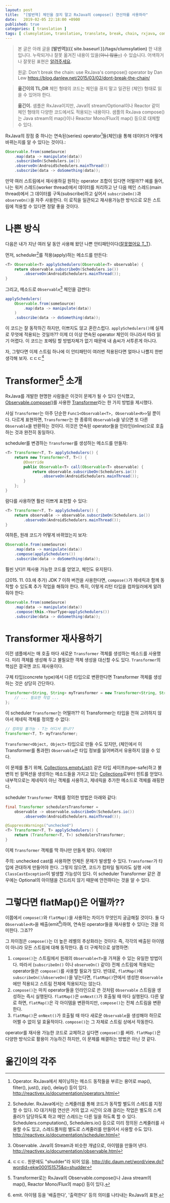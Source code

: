 ```yaml
---
layout: post
title:  "[발번역] 체인을 끊지 말고 RxJava의 compose() 연산자를 사용하라"
date:   2019-02-05 22:18:00 +0900
published: true
categories: [ translation ]
tags: [ clumsylation, translation, translate, break, chain, rxjava, compose, Transformer, flatmap, alternative, operator ]
---
```


> 본 글은 아래 글을 **[발번역]({{ site.baseurl }}/tags/clumsylation)** 한 내용입니다. 누락되거나 잘못 옮겨진 내용이 있을(~~아니 많을;;~~) 수 있습니다. 어색하거나 잘못된 표현은 <a href="{{ site.baseurl }}/about">알려주세요</a>.
>
> 원글: Don't break the chain: use RxJava's compose() operator by Dan Lew
> <https://blog.danlew.net/2015/03/02/dont-break-the-chain/>

> **옮긴이의 TL;DR** 체인 형태의 코드는 체인을 끊지 말고 일관된 (체인) 형태로 읽을 수 있어야 한다.
>
> **옮긴이.** 샘플은 RxJava이지만, Java의 stream/Optional이나 Reactor 같이 체인 형태의 다양한 코드에서도 적용되는 내용이다. 샘플의 RxJava compose()는 Java stream의 map()이나 Reactor Mono/Flux의 map() 등으로 대체할 수 있다.


RxJava의 장점 중 하나는 연속된(series) operator[^operator]들(체인)을 통해 데이터가 어떻게 바뀌는지를 알 수 있다는 것이다.:

```java
Observable.from(someSource)
    .map(data -> manipulate(data))
    .subscribeOn(Schedulers.io())
    .observeOn(AndroidSchedulers.mainThread())
    .subscribe(data -> doSomething(data));
```

만약 여러 스트림에서 재사용하길 원하는 operator 조합이 있다면 어떨까?? 예를 들어, 나는 워커 스레드(worker thread)에서 데이터를 처리하고 난 다음 메인 스레드(main thread)에서 그 데이터를 구독(subscribe)하고 싶어서 `subscribeOn()`과 `observeOn()`을 자주 사용한다. 이 로직을 일관되고 재사용가능한 방식으로 모든 스트림에 적용할 수 있다면 정말 좋을 것이다.


# 나쁜 방식

다음은 내가 지난 여러 달 동안 사용해 왔던 나쁜 안티패턴이다([잘못했어요 T_T](https://www.youtube.com/watch?v=jG2KMkQLZmI)).

먼저, scheduler[^scheduler]를 적용(apply)하는 메소드를 만든다:

```java
<T> Observable<T> applySchedulers(Observable<T> observable) {
    return observable.subscribeOn(Schedulers.io())
        .observeOn(AndroidSchedulers.mainThread());
}
```

그리고, 메소드로 `Observable`[^observable] 체인을 감싼다:

```java
applySchedulers(
    Observable.from(someSource)
        .map(data -> manipulate(data))
    )
    .subscribe(data -> doSomething(data));
```

이 코드는 잘 동작하긴 하지만, 이쁘지도 않고 혼란스럽다. `applySchedulers()`에 실제로 무엇에 적용되는 것일까?? 이제 더 이상 연속된 operator 체인이 아니라서 따라 읽기 어렵다. 이 코드는 포메팅 할 방법자체가 없기 때문에 내 솜씨가 서투른게 아니다.

자, 그렇다면 이제 스트림 하나에 이 안티패턴이 여러번 적용된다면 얼마나 나쁠지 한번 생각해 보자. ㄷㄷㄷ[^shudder]


# Transformer[^transformer] 소개

RxJava를 개발한 현명한 사람들은 이것이 문제가 될 수 있다 인식했고, [Observable.compose()](http://reactivex.io/RxJava/javadoc/rx/Observable.html#compose-rx.Observable.Transformer-)를 사용한 [Transformer](http://reactivex.io/RxJava/javadoc/rx/Observable.Transformer.html)라는 한 가지 방법을 제시했다.

사실 `Transformer`는 아주 단순한 `Func1<Observable<T>, Observable<R>>`일 뿐이다. 다르게 표현하면, `Transformer`는 한 종류의 `Observable`을 넣으면 또 다른 `Observable`을 반환하는 것이다. 이것은 연속된 operator들을 인라인(inline)으로 호출하는 것과 완전히 동일하다.

scheduler를 변경하는 `Transformer`를 생성하는 메소드를 만들자:

```java
<T> Transformer<T, T> applySchedulers() {
    return new Transformer<T, T>() {
        @Override
        public Observable<T> call(Observable<T> observable) {
            return observable.subscribeOn(Schedulers.io())
                .observeOn(AndroidSchedulers.mainThread());
        }
    };
}
```

람다를 사용하면 훨씬 이쁘게 표현할 수 있다:

```java
<T> Transformer<T, T> applySchedulers() {
    return observable -> observable.subscribeOn(Schedulers.io())
        .observeOn(AndroidSchedulers.mainThread());
}
```

여하튼, 원래 코드가 어떻게 바뀌었는지 보자:

```java
Observable.from(someSource)
    .map(data -> manipulate(data))
    .compose(applySchedulers())
    .subscribe(data -> doSomething(data));
```

훨씬 낫다!! 재사용 가능한 코드를 얻었고, 체인도 유지된다.

(2015. 11. 03.에 추가) JDK 7 이하 버전을 사용한다면, `compose()`가 제네릭과 함께 동작할 수 있도록 추가 작업을 해줘야 한다. 특히, 이렇게 리턴 타입을 컴파일러에게 알려줘야 한다:

```java
Observable.from(someSource)
    .map(data -> manipulate(data))
    .compose(this.<YourType>applySchedulers())
    .subscribe(data -> doSomething(data));
```


# Transformer 재사용하기

이전 샘플에서는 매 호출 마다 새로운 `Transformer` 객체를 생성하는 메소드를 사용했다. 미리 객체를 생성해 두고 불필요한 객체 생성을 대신할 수도 있다. `Transformer`의 핵심은 결국엔 코드 재사용이다.

구체 타입(concrete type)에서 다른 타입으로 변환한다면 Transformer 객체를 생성하는 것은 상당히 간단하다.

```java
Transformer<String, String> myTransformer = new Transformer<String, String>() {
    // ... 필요한 작업 ...
};
```

이 scheduler `Transformer`는 어떨까?? 이 Transformer는 타입을 전혀 고려하지 않아서 제네릭 객체를 정의할 수 없다:

```java
// 컴파일 불가능 - T는 어디서 왔나??
Transformer<T, T> myTransformer;
```

`Transformer<Object, Object>` 타입으로 만들 수도 있지만, (체인에서 이 Transformer를 통과한) `Observable`은 타입 정보를 잃어버려서 유용하지 않을 수 있다.

이 문제를 풀기 위해, [Collections.emptyList()](http://developer.android.com/reference/java/util/Collections.html#emptyList()) 같은 타입 세이프(type-safe)하고 불변의 빈 컬렉션을 생성하는 메소드들을 가지고 있는 [Collections](http://developer.android.com/reference/java/util/Collections.html)로부터 힌트를 얻었다. 내부적으로는 제네릭이 아닌 객체를 사용하고, 제네릭을 추가한 메소드로 객체를 래핑한다.

scheduler `Transformer` 객체를 정의한 방법은 아래와 같다:

```java
final Transformer schedulersTransformer =
    observable -> observable.subscribeOn(Schedulers.io())
        .observeOn(AndroidSchedulers.mainThread());

@SuppressWarnings("unchecked")
<T> Transformer<T, T> applySchedulers() {
    return (Transformer<T, T>) schedulersTransformer;
}
```

이제 `Transformer` 객체를 딱 하나만 만들게 됐다. 이예이!!

주의: unchecked cast를 사용하면 언제든 문제가 발생할 수 있다. `Transformer`가 타입에 관대하게 만들어야 한다. 그렇지 않으면, 코드가 컴파일 될지라도 실행 시에 `ClassCastException`이 발생할 가능성이 있다. 이 scheduler Transformer 같은 경우에는 Optional의 아이템을 건드리지 않기 때문에 안전하다는 것을 알 수 있다.


# 그렇다면 flatMap()은 어떨까??

이쯤에서 `compose()`와 `flatMap()`을 사용하는 차이가 무엇인지 궁금해질 것이다. 둘 다 `Observable<R>`을 배출(emit[^emit])하여, 연속된 operator들을 재사용할 수 있다는 것을 의미한다. 그죠??

그 차이점은 `compose()`는 더 높은 레벨의 추상화라는 것이다: 즉, 각각의 배출된 아이템이 아니라 모든 스트림에 대해 동작한다. 좀 더 구체적으로 설명하면:

1. `compose()`는 스트림에서 원래의 `Observable<T>`을 가져올 수 있는 유일한 방법이다. 따라서 (`subscribeOn()` 이나 `observeOn()` 같이) 전체 스트림에 적용되는 operator들은 `compose()`를 사용할 필요가 있다.
반대로, `flatMap()`에 `subscribeOn()`/`observeOn()`을 넣는다면, `flatMap()`안에서 생성한 `Observable`에만 적용되고 스트림 전체에 적용되지는 않는다.
1. `compose()`는 마치 operator들을 인라인으로 쓴 것처럼 `Observable` 스트림을 생성하는 즉시 실행된다. `flatMap()`은 `onNext()`가 호출될 때 마다 실행된다. 다른 말로 하면, `flatMap()`은 각 아이템을 변환하지만, `compose()`는 전체 스트림을 변환한다.
1. `flatMap()`은 `onNext()`가 호출될 때 마다 새로운 `Observable`을 생성해야 하므로 어쩔 수 없이 덜 효율적이다. `compose()`는 그 자체로 스트림 상에서 작동한다.

operator를 재사용 가능한 코드로 교체하고 싶다면 `compose()`를 써라. `flatMap()`은 다양한 방식으로 활용이 가능하긴 하지만, 이 문제를 해결하는 방법은 아닌 것 같다.


# 옮긴이의 각주

[^operator]: Operator. RxJava에서 체이닝하는 메소드 동작들을 부르는 용어로 map(), filter(), just(), zip(), delay() 등이 있다. <http://reactivex.io/documentation/operators.html>
[^scheduler]: Scheduler. RxJava에서는 스케줄러를 통해 코드가 동작할 별도의 스레드를 지정할 수 있다. IO 대기처럼 연산은 거의 없고 시간이 오래 걸리는 작업은 별도의 스케줄러가 담당하도록 하고 메인 스레드는 다른 일을 하도록 할 수 있다. Schedulers.computation(), Schedulers.io() 등으로 미리 정의된 스케줄러를 사용할 수도 있고, 스레드풀처럼 별도로 스케줄러를 만들어서 사용할 수도 있다. <http://reactivex.io/documentation/scheduler.html>
[^observable]: Observable. Java의 Stream과 비슷한 개념으로, 아이템을 만들어 낸다. <http://reactivex.io/documentation/observable.html>
[^shudder]: ㄷㄷㄷ. 원문에도 "shudder"라 되어 있음. <http://dic.daum.net/word/view.do?wordid=ekw000151575&q=shudder>
[^transformer]: Transformer로는 RxJava의 Observable.compose()나 Java stream의 map(), Reactor Mono/Flux의 map() 등이 있다.
[^emit]: emit. 아이템 등을 '배출한다', '출력한다' 등의 의미를 나타내는 RxJava의 표현.
